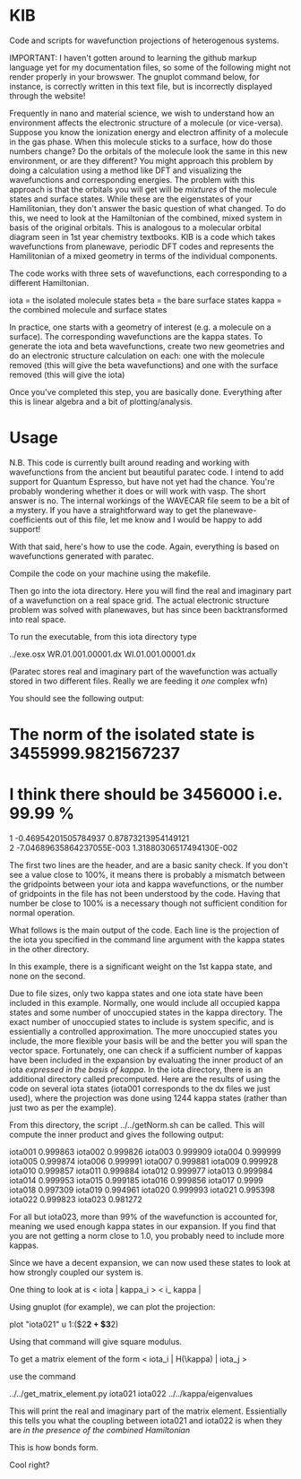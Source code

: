KIB
===

Code and scripts for wavefunction projections of heterogenous systems. 

IMPORTANT: I haven't gotten around to learning the github markup language yet for my documentation files, so some of the following might not render properly in your browswer. The gnuplot command below, for instance, is correctly written in this text file, but is incorrectly displayed through the website!

Frequently in nano and material science, we wish to understand how an environment affects the electronic structure of a molecule (or vice-versa). Suppose you know the ionization energy and electron affinity of a molecule in the gas phase. When this molecule sticks to a surface, how do those numbers change? Do the orbitals of the molecule look the same in this new environment, or are they different? You might approach this problem by doing a calculation using a method like DFT and visualizing the wavefunctions and corresponding energies. The problem with this approach is that the orbitals you will get will be _mixtures_ of the molecule states and surface states. While these are the eigenstates of your Hamilitonian, they don't answer the basic question of what changed. To do this, we need to look at the Hamiltonian of the combined, mixed system in basis of the original orbitals. This is analogous to a molecular orbital diagram seen in 1st year chemistry textbooks. KIB is a code which takes wavefunctions from planewave, periodic DFT codes and represents the Hamilitonian of a mixed geometry in terms of the individual components.

The code works with three sets of wavefunctions, each corresponding to a different Hamiltonian.

iota = the isolated molecule states
beta = the bare surface states
kappa = the combined molecule and surface states

In practice, one starts with a geometry of interest (e.g. a molecule on a surface). The corresponding wavefunctions are the kappa states. To generate the iota and beta wavefunctions, create two new geometries and do an electronic structure calculation on each: one with the molecule removed (this will give the beta wavefunctions) and one with the surface removed (this will give the iota)

Once you've completed this step, you are basically done. Everything after this is linear algebra and a bit of plotting/analysis.

Usage
===

N.B. This code is currently built around reading and working with wavefunctions from the ancient but beautiful paratec code. I intend to add support for Quantum Espresso, but have not yet had the chance. You're probably wondering whether it does or will work with vasp. The short answer is no. The internal workings of the WAVECAR file seem to be a bit of a mystery. If you have a straightforward way to get the planewave-coefficients out of this file, let me know and I would be happy to add support!

With that said, here's how to use the code. Again, everything is based on wavefunctions generated with paratec.

Compile the code on your machine using the makefile.

Then go into the iota directory. Here you will find the real and imaginary part of a wavefunction on a real space grid. The actual electronic structure problem was solved with planewaves, but has since been backtransformed into real space.

To run the executable, from this iota directory type

../exe.osx WR.01.001.00001.dx WI.01.001.00001.dx

(Paratec stores real and imaginary part of the wavefunction was actually stored in two different files. Really we are feeding it _one_ complex wfn)

You should see the following output:

 # The norm of the isolated state is   3455999.9821567237     
 # I think there should be     3456000 i.e.    99.99 %
 1 -0.46954201505784937       0.87873213954149121     
 2 -7.04689635864237055E-003  1.31880306517494130E-002

The first two lines are the header, and are a basic sanity check. If you don't see a value close to 100%, it means there is probably a mismatch between the gridpoints between your iota and kappa wavefunctions, or the number of gridpoints in the file has not been understood by the code. Having that number be close to 100% is a necessary though not sufficient condition for normal operation.

What follows is the main output of the code. Each line is the projection of the iota you specified in the command line argument with the kappa states in the other directory.

In this example, there is a significant weight on the 1st kappa state, and none on the second.

Due to file sizes, only two kappa states and one iota state have been included in this example. Normally, one would include all occupied kappa states and some number of unoccupied states in the kappa directory. The exact number of unoccupied states to include is system specific, and is essientially a controlled approximation. The more unoccupied states you include, the more flexible your basis will be and the better you will span the vector space. Fortunately, one can check if a sufficient number of kappas have been included in the expansion by evaluating the inner product of an iota _expressed in the basis of kappa_. In the iota directory, there is an additional directory called precomputed. Here are the results of using the code on several iota states (iota001 corresponds to the dx files we just used), where the projection was done using 1244 kappa states (rather than just two as per the example).

From this directory, the script ../../getNorm.sh can be called. This will compute the inner product and gives the following output:

iota001  0.999863
iota002  0.999826
iota003  0.999909
iota004  0.999999
iota005  0.999874
iota006  0.999991
iota007  0.999881
iota009  0.999928
iota010  0.999857
iota011  0.999884
iota012  0.999977
iota013  0.999984
iota014  0.999953
iota015  0.999185
iota016  0.999856
iota017  0.9999
iota018  0.997309
iota019  0.994961
iota020  0.999993
iota021  0.995398
iota022  0.999823
iota023  0.981272

For all but iota023, more than 99% of the wavefunction is accounted for, meaning we used enough kappa states in our expansion. If you find that you are not getting a norm close to 1.0, you probably need to include more kappas.

Since we have a decent expansion, we can now used these states to look at how strongly coupled our system is.

One thing to look at is < iota | kappa_i > < i_ kappa |

Using gnuplot (for example), we can plot the projection:

plot "iota021" u 1:($2**2 + $3**2)

Using that command will give square modulus.

To get a matrix element of the form < iota_i | H(\kappa) | iota_j >

use the command 

../../get_matrix_element.py iota021 iota022 ../../kappa/eigenvalues

This will print the real and imaginary part of the matrix element. Essientially this tells you what the coupling between iota021 and iota022 is when they are _in the presence of the combined Hamiltonian_

This is how bonds form.

Cool right?
